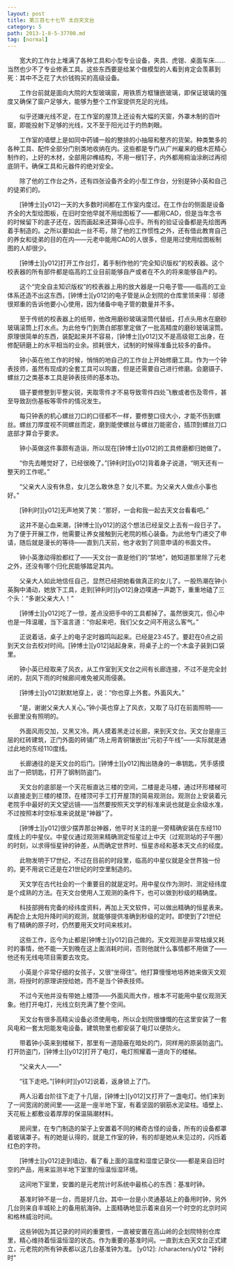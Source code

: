 ```yaml
---
layout: post
title: 第三百七十七节 太白天文台
category: 5
path: 2013-1-8-5-37700.md
tag: [normal]
---
```


　　宽大的工作台上堆满了各种工具和小型专业设备，夹具、虎钳、桌面车床……当然也少不了专业修表工具。这些东西要是给某个做模型的人看到肯定会羡慕到死：其中不乏花了大价钱购买的高级设备。

　　工作台前就是面向大院的大型玻璃窗，用铁质方框镶嵌玻璃，即保证玻璃的强度又确保了窗户足够大，能够为整个工作室提供充足的光线。

　　似乎还嫌光线不足，在工作室的屋顶上还设有大幅的天窗，外罩木制的百叶窗，即能投射下足够的光线，又不至于阳光过于灼热刺眼。

　　工作室的墙壁上是如同中药铺一般的整排的小抽屉和整齐的货架。种类繁多的各种工具、配件全部分门别类地收纳在内。这些都是专门从广州雇来的细木匠精心制作的，上好的木材，全部用卯榫结构，不用一根钉子，内外都用桐油涂刷过再彻底阴干。确保工具和元器件的绝对安全。

　　除了他的工作台之外，还有四张设备齐全的小型工作台，分别是钟小英和自己的徒弟们的。

　　[钟博士][y012]一天的大多数时间都在工作室内度过。在工作台的侧面是设备齐全的大型绘图板，在旧时空他早就不用绘图板了——都用CAD，但是当年念书的时候留下的底子还在，因而画起来还算得心应手。所有的验证设备都是先绘图再着手制造的。之所以要如此一丝不苟，除了他的工作惯性之外，还有借此教育自己的养女和徒弟的目的在内——元老中能用CAD的人很多，但是用过使用绘图板制图的人却很少。

　　[钟博士][y012]打开工作台灯，着手制作他的“完全知识版权”的校表器。这个校表器的所有部件都是临高的工业目前能够自产或者在不久的将来能够自产的。

　　这个“完全自主知识版权”的校表器上用的放大器是一只电子管——临高的工业体系还造不出这东西，[钟博士][y012]的电子管是从企划院的仓库里领来得：邬德很郑重的告诉他要小心使用，因为储备中电子管的数量并不多。

　　至于传统的校表器上的纸带，他改用磨砂玻璃滚筒代替纸，打点头用水在磨砂玻璃滚筒上打水点。为此他专门到萧白郎那里定做了一批高精度的磨砂玻璃滚筒。原理很简单的东西，装配起来并不容易，[钟博士][y012]又不是高级钳工出身，在修配研磨上的水平相当的业余。损耗很大，试制的时候得准备比较多的备件。

　　钟小英在他工作的时候，悄悄的地自己的工作台上开始修磨工具。作为一个钟表技师，虽然有现成的全套工具可以购置，但是还需要自己进行修磨。会磨镊子、螺丝刀之类基本工具是钟表技师的基本功。

　　镊子要修整到平整尖锐，夹取零件才不易导致零件四处飞散或者伤及零件，甚至导致刮伤基板等零件的情况发生。

　　每只钟表的机心螺丝刀口的口径都不一样，要修整口径大小，才能不伤到螺丝。螺丝刀厚度视不同螺丝而定，磨到能使螺丝与螺丝刀能密合，插顶到螺丝刀口底部才算合乎要求。

　　钟小英做这件事颇有造诣，所以现在[钟博士][y012]的工具修磨都归她做了。

　　“你先去睡觉好了，已经很晚了。”[钟利时][y012]背着身子说道，“明天还有一整天的工作呢。”

　　“父亲大人没有休息，女儿怎么敢休息？女儿不累。为父亲大人做点小事也好。”

　　[钟利时][y012]无声地笑了笑：“那好，一会和我一起去天文台看看吧。”

　　这并不是心血来潮，[钟博士][y012]的这个想法已经呈交上去有一段日子了。为了便于开展工作，他需要让养女接触到元老院的核心装备。为此他专门递交了申请，随后就是漫长的等待——直到几天前，他才收到了同意申请的书面文件。

　　钟小英激动得脸都红了——天文台一直是他们的“禁地”，她知道那里除了元老之外，还没有哪个归化民能够踏足其内。

　　父亲大人如此地信任自己，显然已经把她看做真正的女儿了。一股热潮在钟小英胸中涌动，她放下工具，走到[钟利时][y012]身边噗通一声跪下，重重地磕了三个头：“多谢父亲大人！”

　　[钟博士][y012]吃了一惊，差点没把手中的工具都掉了。虽然很突兀，但心中也是一阵温暖，当下温言道：“你起来吧，我们父女之间不用这么客气。”

　　正说着话，桌子上的电子定时器鸣叫起来。已经是23:45了。要赶在0点之前到天文台去校对时间。[钟博士][y012]站起身来，将桌子上的一个木盒子装到口袋里。

　　钟小英已经取来了风衣，从工作室到天文台之间有长廊连接，不过不是完全封闭的，刮风下雨的时候廊间难免被风雨侵袭。

　　[钟博士][y012]默默地穿上，说：“你也穿上外套。外面风大。”

　　“是，谢谢父亲大人关心。”钟小英也穿上了风衣，又取了马灯在前面照明——长廊里没有照明的。

　　外面风雨交加，又黑又冷。两人摸着黑走过长廊，来到天文台。天文台是座三层的红砖建筑，正门外面的砖铺广场上用青铜镶嵌出“元初子午线”——实际就是通过此地的东经110度线。

　　长廊通往的是天文台的后门。[钟博士][y012]掏出随身的一串钥匙，凭手感摸出了一把钥匙，打开了钢制防盗门。

　　天文台的底部是一个天花板直达三楼的空间，二楼是走马楼，通过环形楼梯可以直接走到三楼的楼顶，在楼顶可手工打开屋顶的简易观测台。观测台上安装着元老院手中最好的天文望远镜——当然要按照天文学的标准来说也就是业余级水准，不过按照本时空标准来说就是“神器”了。

　　[钟博士][y012]很少摆弄那台神器，他平时关注的是一旁精确安装在东经110度线上的中星仪。中星仪通过观测来精确测定恒星过上中天（过观测站的子午圈）的时刻，以求得恒星钟的钟差，从而确定世界时、恒星赤经和基本天文点的经度。

　　此物发明于17世纪，不过在目前的时段里，临高的中星仪就是全世界独一份的。更不用说它还是在21世纪的时空里制造的。

　　天文学在古代社会的一个重要目的就是定时。用中星仪作为测时、测定经纬度是个成熟的方法。在天文台使用人工观测的条件下，也可以做到秒级的精确度。

　　科技部拥有完备的经纬度资料，再加上天文软件，可以做出精确的恒星表来。再配合上太阳升降时间的观测，就能够提供准确到秒级的定时。即使到了21世纪有了精确的原子时，仍然要用天文时间来核对。

　　这些工作，迄今为止都是[钟博士][y012]自己做的。天文观测是非常枯燥又耗时的事情，他不能一天到晚在这上面消耗时间，否则他就什么事情都不用做了——他还有无线电项目需要去攻克。

　　小英是个非常仔细的女孩子，又很“坐得住”。他打算慢慢地培养她来做天文观测，将授时的原理讲授给她，而不是当个钟表技师。

　　不过今天他并没有带她上楼顶——外面风雨大作，根本不可能用中星仪观测天象。他打开电灯，光线立刻充满了整个空间。

　　天文台有很多高精尖设备必须使用电，所以企划院很慷慨的在这里安装了一套风电和一套太阳能发电设备。建筑物里也都安装了电灯以便防火。

　　带着钟小英来到楼梯下，那里有一道隐蔽在暗处的门，同样用的原装防盗门。打开防盗门，[钟博士][y012]打开了电灯，电灯照耀着一道向下的楼梯。

　　“父亲大人——”

　　“往下走吧。”[钟利时][y012]说着，返身锁上了门。

　　两人沿着台阶往下走了十几层，[钟博士][y012]又打开了一盏电灯。他们来到了一间宽阔的房间里——这是一座半地下室，有着坚固的钢筋水泥梁柱。墙壁上、天花板上都敷设着厚厚的保温隔潮材料。

　　房间里，在专门制造的架子上安置着不同的稀奇古怪的设备，所有的设备都罩着玻璃罩子。有的她是认得的，就是工作室的钟，有的却是她从未见过的，闪烁着红色的字符。

　　[钟博士][y012]走到墙边，看了看上面的温度和湿度记录仪——都是来自旧时空的产品，用来监测半地下室里的恒温恒湿环境。

　　这间地下室里，安置的是元老院计时系统中最核心的东西：基准时钟。

　　基准时钟不是一台，而是好几台。其中一台是小灵通基站上的备用时钟，另外几台则来自丰城轮上的备用航海钟。上面精确地显示着来自另一个时空的北京时间和格林威治时间。

　　这些钟因为其记录的时间的重要性，一直被安置在高山岭的企划院特别仓库里，精心维持着恒温恒湿的状态。作为重要的基准时间。一直到太白天文台正式建立，元老院的所有钟表都以这几台基准钟为准。
[y012]: /characters/y012 "钟利时"
